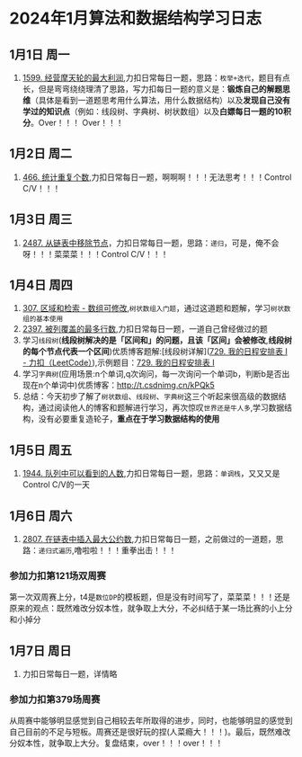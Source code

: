 # 2024年1月算法和数据结构学习日志

## 1月1日 周一

1. [1599. 经营摩天轮的最大利润](https://leetcode.cn/problems/maximum-profit-of-operating-a-centennial-wheel/),力扣日常每日一题，思路：`枚举+迭代`，题目有点长，但是弯弯绕绕理清了思路，写力扣每日一题的意义是：**锻炼自己的解题思维**（具体是看到一道题思考用什么算法，用什么数据结构）以及**发现自己没有学过的知识点**（例如：线段树、字典树、树状数组）以及**白嫖每日一题的10积分**。Over！！！ Over！！！

## 1月2日 周二

1. [466. 统计重复个数](https://leetcode.cn/problems/count-the-repetitions/),力扣日常每日一题，啊啊啊！！！无法思考！！！Control C/V！！！

## 1月3日 周三

1. [2487. 从链表中移除节点](https://leetcode.cn/problems/remove-nodes-from-linked-list/)，力扣日常每日一题，思路：`递归`，可是，俺不会呀！！！菜菜菜！！！Control C/V！！！

## 1月4日 周四

1. [307. 区域和检索 - 数组可修改](https://leetcode.cn/problems/range-sum-query-mutable/),`树状数组入门题`，通过这道题和题解，学习`树状数组的基本使用`
2. [2397. 被列覆盖的最多行数](https://leetcode.cn/problems/maximum-rows-covered-by-columns/),力扣日常每日一题，一道自己曾经做过的题
3. 学习`线段树`(**线段树解决的是「区间和」的问题，且该「区间」会被修改**,**线段树的每个节点代表一个区间**)优质博客题解:[线段树详解]([729. 我的日程安排表 I - 力扣（LeetCode）](https://leetcode.cn/problems/my-calendar-i/solutions/1646079/by-lfool-xvpv/)),示例题目：[729. 我的日程安排表 I](https://leetcode.cn/problems/my-calendar-i/)
4. 学习`字典树`(应用场景:n个单词,q次询问，每一次询问一个单词b，判断b是否出现在n个单词中)优质博客：http://t.csdnimg.cn/kPQk5
5. 总结：今天初步了解了`树状数组`、`线段树`、`字典树`这三个听起来很高级的数据结构，通过阅读他人的博客和题解进行学习，再次惊叹`世界还是牛人多`,学习数据结构，没有必要重复造轮子，**重点在于学习数据结构的使用**

## 1月5日 周五

1. [1944. 队列中可以看到的人数](https://leetcode.cn/problems/number-of-visible-people-in-a-queue/),力扣日常每日一题，思路：`单调栈`，又又又是Control C/V的一天

## 1月6日 周六

1. [2807. 在链表中插入最大公约数](https://leetcode.cn/problems/insert-greatest-common-divisors-in-linked-list/),力扣日常每日一题，之前做过的一道题，思路：`递归式遍历`,噜啦啦！！！重拳出击！！！

### 参加力扣第121场双周赛

第一次双周赛上分，t4是`数位DP`的模板题，但是没有时间写了，菜菜菜！！！还是原来的观点：既然难改分奴本性，就争取上大分，不必纠结于某一场比赛的小上分和小掉分

## 1月7日 周日

1. 力扣日常每日一题，详情略

### 参加力扣第379场周赛

从周赛中能够明显感觉到自己相较去年所取得的进步，同时，也能够明显的感觉到自己目前的不足与短板。周赛还是很好玩的捏(人菜瘾大！！！)。最后，既然难改分奴本性，就争取上大分。复盘结束，over！！！over！！！
